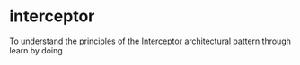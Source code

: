 # interceptor
To understand the principles of the Interceptor architectural pattern through learn by doing
